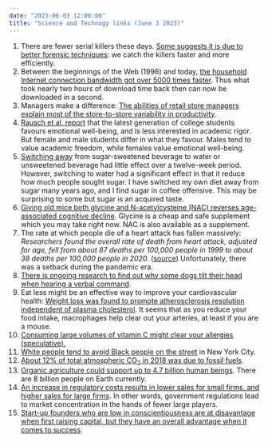 ```yaml
---
date: "2023-06-03 12:00:00"
title: "Science and Technogy links (June 3 2023)"
---
```




<li style="list-style-type: none;">

1. There are fewer serial killers these days. [Some suggests it is due to better forensic techniques](https://phys.org/news/2023-04-serial-killers.html): we catch the killers faster and more efficiently.
1. Between the beginnings of the Web (1996) and today, [the household Internet connection bandwidth got over 5000 times faster](https://twitter.com/bagder/status/1652395077937840129?s=20). Thus what took nearly two hours of download time back then can now be downloaded in a second.
1. Managers make a difference: [The abilities of retail store managers explain most of the store-to-store variability in productivity](https://www.nber.org/papers/w31192).
1. [Rausch et al. report](https://researchers.one/articles/23.03.00001v1) that the latest generation of college students favours emotional well-being, and is less interested in academic rigor.<br/>
But female and male students differ in what they favour. Males tend to value academic freedom, while females value emotional well-being.
1. [Switching away](https://www.mdpi.com/2072-6643/15/9/2191) from sugar-sweetened beverage to water or unsweetened beverage had little effect over a twelve-week period. However, switching to water had a significant effect in that it reduce how much people sought sugar. I have switched my own diet away from sugar many years ago, and I find sugar in coffee offensive. This may be surprising to some but sugar is an acquired taste.
1. [Giving old mice both glycine and N-acetylcysteine (NAC) reverses age-associated cognitive decline](https://www.mdpi.com/2076-3921/12/5/1042). Glycine is a cheap and safe supplement which you may take right now. NAC is also available as a supplement.
1. The rate at which people die of a heart attack has fallen massively: <em>Researchers found the overall rate of death from heart attack, adjusted for age, fell from about 87 deaths per 100,000 people in 1999 to about 38 deaths per 100,000 people in 2020. </em> ([source](https://www.acc.org/About-ACC/Press-Releases/2023/02/22/21/30/Heart-Attack-Deaths-Drop-Over-Past-Two-Decades)) Unfortunately, there was a setback during the pandemic era.
1. [There is ongoing research to find out why some dogs tilt their head when hearing a verbal command](https://www.discovermagazine.com/planet-earth/why-do-dogs-tilt-their-heads-to-one-side).
1. Eat less might be an effective way to improve your cardiovascular health: [Weight loss was found to promote atherosclerosis resolution independent of plasma cholesterol](https://www.biorxiv.org/content/10.1101/2023.05.07.539777v1). It seems that as you reduce your food intake, macrophages help clear out your arteries, at least if you are a mouse.
1. [Consuming large volumes of vitamin C might clear your allergies (speculative).](https://orthomolecular.activehosted.com/index.php?action=social&amp;chash=6a9aeddfc689c1d0e3b9ccc3ab651bc5.281&amp;s=b5a4d78a62acf8d7d34cf4c3d0c1905f)
1. [White people tend to avoid Black people on the street](https://www.nature.com/articles/s41562-023-01589-7) in New York City.
1. <a href="https://journals.lww.com/health-physics/Abstract/2022/02000/World_Atmospheric_CO2,_Its_14C_Specific_Activity,.2.aspx">About 12% of total atmospheric CO<sub>2</sub> in 2018 was due to fossil fuels</a>.
1. [Organic agriculture could support up to 4.7 billion human beings](https://www.nature.com/articles/s43016-023-00741-w). There are 8 billion people on Earth currently.
1. [An increase in regulatory costs results in lower sales for small firms, and higher sales for large firms](https://papers.ssrn.com/sol3/papers.cfm?abstract_id=4368609). In other words, government regulations lead to market concentration in the hands of fewer large players.
1. [Start-up founders who are low in conscientiousness are at disavantage when first raising capital, but they have an overall advantage when it comes to success](https://www.pnas.org/doi/10.1073/pnas.2215829120).



